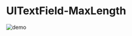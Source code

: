 # UITextField-MaxLength

![demo](https://img.alicdn.com/imgextra/i3/135480037/TB2aF2rkFXXXXb3XXXXXXXXXXXX_!!135480037.gif)
